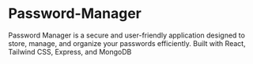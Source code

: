 # Password-Manager
Password Manager is a secure and user-friendly application designed to store, manage, and organize your passwords efficiently. Built with React, Tailwind CSS, Express, and MongoDB
